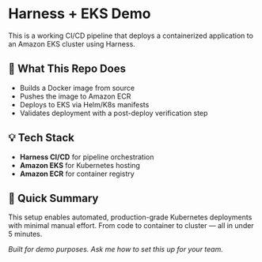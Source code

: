# Harness + EKS Demo
This is a working CI/CD pipeline that deploys a containerized application to an Amazon EKS cluster using Harness.

## 🔧 What This Repo Does
- Builds a Docker image from source
- Pushes the image to Amazon ECR
- Deploys to EKS via Helm/K8s manifests
- Validates deployment with a post-deploy verification step

## 💡 Tech Stack
- **Harness CI/CD** for pipeline orchestration
- **Amazon EKS** for Kubernetes hosting
- **Amazon ECR** for container registry

## 🚀 Quick Summary
This setup enables automated, production-grade Kubernetes deployments with minimal manual effort. From code to container to cluster — all in under 5 minutes.

*Built for demo purposes. Ask me how to set this up for your team.*